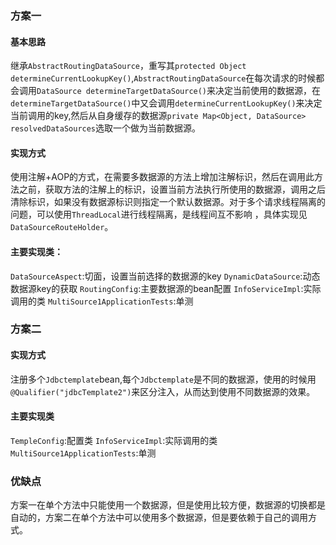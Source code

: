 ### 方案一
#### 基本思路
继承`AbstractRoutingDataSource`，重写其`protected Object determineCurrentLookupKey()`,`AbstractRoutingDataSource`在每次请求的时候都会调用`DataSource determineTargetDataSource()`来决定当前使用的数据源，在`determineTargetDataSource()`中又会调用`determineCurrentLookupKey()`来决定当前调用的key,然后从自身缓存的数据源`private Map<Object, DataSource> resolvedDataSources`选取一个做为当前数据源。
#### 实现方式
使用注解+AOP的方式，在需要多数据源的方法上增加注解标识，然后在调用此方法之前，获取方法的注解上的标识，设置当前方法执行所使用的数据源，调用之后清除标识，如果没有数据源标识则指定一个默认数据源。对于多个请求线程隔离的问题，可以使用`ThreadLocal`进行线程隔离，是线程间互不影响
，具体实现见`DataSourceRouteHolder`。
#### 主要实现类：
`DataSourceAspect`:切面，设置当前选择的数据源的key
`DynamicDataSource`:动态数据源key的获取
`RoutingConfig`:主要数据源的bean配置
`InfoServiceImpl`:实际调用的类
`MultiSource1ApplicationTests`:单测



### 方案二
#### 实现方式
注册多个`Jdbctemplate`bean,每个`Jdbctemplate`是不同的数据源，使用的时候用`@Qualifier("jdbcTemplate2")`来区分注入，从而达到使用不同数据源的效果。
#### 主要实现类
`TempleConfig`:配置类
`InfoServiceImpl`:实际调用的类
`MultiSource1ApplicationTests`:单测

### 优缺点
方案一在单个方法中只能使用一个数据源，但是使用比较方便，数据源的切换都是自动的，方案二在单个方法中可以使用多个数据源，但是要依赖于自己的调用方式。

